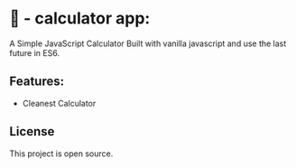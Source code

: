 # 🧮 - calculator app:
A Simple JavaScript Calculator Built with vanilla javascript and use the last future in ES6.

## Features:
- Cleanest Calculator

## License

This project is open source.

